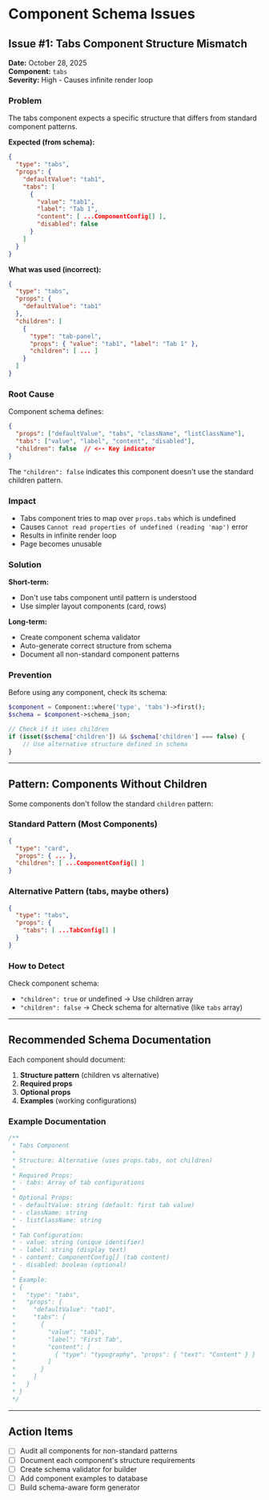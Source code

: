 # Component Schema Issues

## Issue #1: Tabs Component Structure Mismatch

**Date:** October 28, 2025  
**Component:** `tabs`  
**Severity:** High - Causes infinite render loop

### Problem

The tabs component expects a specific structure that differs from standard component patterns.

**Expected (from schema):**
```json
{
  "type": "tabs",
  "props": {
    "defaultValue": "tab1",
    "tabs": [
      {
        "value": "tab1",
        "label": "Tab 1", 
        "content": [ ...ComponentConfig[] ],
        "disabled": false
      }
    ]
  }
}
```

**What was used (incorrect):**
```json
{
  "type": "tabs",
  "props": {
    "defaultValue": "tab1"
  },
  "children": [
    {
      "type": "tab-panel",
      "props": { "value": "tab1", "label": "Tab 1" },
      "children": [ ... ]
    }
  ]
}
```

### Root Cause

Component schema defines:
```json
{
  "props": ["defaultValue", "tabs", "className", "listClassName"],
  "tabs": ["value", "label", "content", "disabled"],
  "children": false  // <-- Key indicator
}
```

The `"children": false` indicates this component doesn't use the standard children pattern.

### Impact

- Tabs component tries to map over `props.tabs` which is undefined
- Causes `Cannot read properties of undefined (reading 'map')` error
- Results in infinite render loop
- Page becomes unusable

### Solution

**Short-term:**
- Don't use tabs component until pattern is understood
- Use simpler layout components (card, rows)

**Long-term:**
- Create component schema validator
- Auto-generate correct structure from schema
- Document all non-standard component patterns

### Prevention

Before using any component, check its schema:
```php
$component = Component::where('type', 'tabs')->first();
$schema = $component->schema_json;

// Check if it uses children
if (isset($schema['children']) && $schema['children'] === false) {
    // Use alternative structure defined in schema
}
```

---

## Pattern: Components Without Children

Some components don't follow the standard `children` pattern:

### Standard Pattern (Most Components)
```json
{
  "type": "card",
  "props": { ... },
  "children": [ ...ComponentConfig[] ]
}
```

### Alternative Pattern (tabs, maybe others)
```json
{
  "type": "tabs",
  "props": {
    "tabs": [ ...TabConfig[] ]
  }
}
```

### How to Detect

Check component schema:
- `"children": true` or undefined → Use children array
- `"children": false` → Check schema for alternative (like `tabs` array)

---

## Recommended Schema Documentation

Each component should document:

1. **Structure pattern** (children vs alternative)
2. **Required props**
3. **Optional props**
4. **Examples** (working configurations)

### Example Documentation

```typescript
/**
 * Tabs Component
 * 
 * Structure: Alternative (uses props.tabs, not children)
 * 
 * Required Props:
 * - tabs: Array of tab configurations
 * 
 * Optional Props:
 * - defaultValue: string (default: first tab value)
 * - className: string
 * - listClassName: string
 * 
 * Tab Configuration:
 * - value: string (unique identifier)
 * - label: string (display text)
 * - content: ComponentConfig[] (tab content)
 * - disabled: boolean (optional)
 * 
 * Example:
 * {
 *   "type": "tabs",
 *   "props": {
 *     "defaultValue": "tab1",
 *     "tabs": [
 *       {
 *         "value": "tab1",
 *         "label": "First Tab",
 *         "content": [
 *           { "type": "typography", "props": { "text": "Content" } }
 *         ]
 *       }
 *     ]
 *   }
 * }
 */
```

---

## Action Items

- [ ] Audit all components for non-standard patterns
- [ ] Document each component's structure requirements
- [ ] Create schema validator for builder
- [ ] Add component examples to database
- [ ] Build schema-aware form generator
